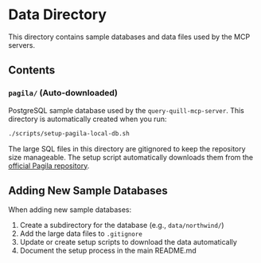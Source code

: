 # Data Directory

This directory contains sample databases and data files used by the MCP servers.

## Contents

### `pagila/` (Auto-downloaded)

PostgreSQL sample database used by the `query-quill-mcp-server`. This directory is automatically
created when you run:

```bash
./scripts/setup-pagila-local-db.sh
```

The large SQL files in this directory are gitignored to keep the repository size manageable. The
setup script automatically downloads them from the
[official Pagila repository](https://github.com/devrimgunduz/pagila).

## Adding New Sample Databases

When adding new sample databases:

1. Create a subdirectory for the database (e.g., `data/northwind/`)
2. Add the large data files to `.gitignore`
3. Update or create setup scripts to download the data automatically
4. Document the setup process in the main README.md
